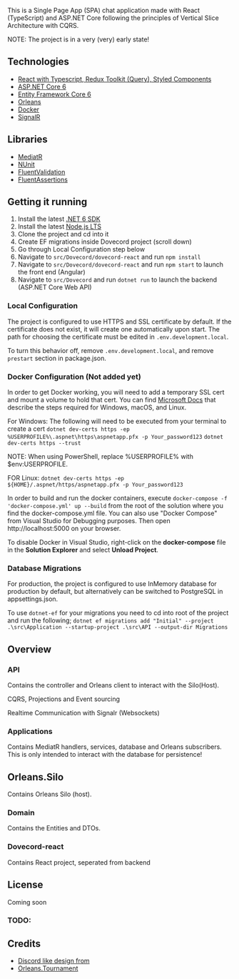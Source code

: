 This is a Single Page App (SPA) chat application made with React (TypeScript) and ASP.NET Core following the principles of Vertical Slice Architecture with CQRS.

NOTE: The project is in a very (very) early state!

## Technologies
* [React with Typescript, Redux Toolkit (Query), Styled Components](https://reactjs.org/)
* [ASP.NET Core 6](https://docs.microsoft.com/en-us/aspnet/core/introduction-to-aspnet-core?view=aspnetcore-6.0)
* [Entity Framework Core 6](https://docs.microsoft.com/en-us/ef/core/)
* [Orleans](https://github.com/dotnet/orleans)
* [Docker](https://www.docker.com/)
* [SignalR](https://dotnet.microsoft.com/en-us/apps/aspnet/signalr)

## Libraries
* [MediatR](https://github.com/jbogard/MediatR)
* [NUnit](https://nunit.org/)
* [FluentValidation](https://fluentvalidation.net/)
* [FluentAssertions](https://fluentassertions.com/)

## Getting it running

1. Install the latest [.NET 6 SDK](https://dotnet.microsoft.com/download/dotnet/6.0)
2. Install the latest [Node.js LTS](https://nodejs.org/en/)
3. Clone the project and cd into it
4. Create EF migrations inside Dovecord project (scroll down)
5. Go through Local Configuration step below
6. Navigate to `src/Dovecord/dovecord-react` and run `npm install`
7. Navigate to `src/Dovecord/dovecord-react` and run `npm start` to launch the front end (Angular)
8. Navigate to `src/Dovecord` and run `dotnet run` to launch the backend (ASP.NET Core Web API)

### Local Configuration
The project is configured to use HTTPS and SSL certificate by default. If the certificate does not exist, it will create one automatically upon start.
The path for choosing the certificate must be edited in `.env.development.local`.

To turn this behavior off, remove `.env.development.local`, and remove `prestart` section in package.json.

### Docker Configuration (Not added yet)
In order to get Docker working, you will need to add a temporary SSL cert and mount a volume to hold that cert.
You can find [Microsoft Docs](https://docs.microsoft.com/en-us/aspnet/core/security/docker-https?view=aspnetcore-6.0) that describe the steps required for Windows, macOS, and Linux.
 
For Windows:
The following will need to be executed from your terminal to create a cert
`dotnet dev-certs https -ep %USERPROFILE%\.aspnet\https\aspnetapp.pfx -p Your_password123`
`dotnet dev-certs https --trust`

NOTE: When using PowerShell, replace %USERPROFILE% with $env:USERPROFILE.

FOR Linux:
`dotnet dev-certs https -ep ${HOME}/.aspnet/https/aspnetapp.pfx -p Your_password123`

In order to build and run the docker containers, execute `docker-compose -f 'docker-compose.yml' up --build` from the root of the solution where you find the docker-compose.yml file.  You can also use "Docker Compose" from Visual Studio for Debugging purposes.
Then open http://localhost:5000 on your browser.

To disable Docker in Visual Studio, right-click on the **docker-compose** file in the **Solution Explorer** and select **Unload Project**.

### Database Migrations
For production, the project is configured to use InMemory database for production by default, but alternatively can be switched to PostgreSQL in appsettings.json.

To use `dotnet-ef` for your migrations you need to cd into root of the project and run the following;
`dotnet ef migrations add "Initial" --project .\src\Application --startup-project .\src\API --output-dir Migrations`

## Overview

### API
Contains the controller and Orleans client to interact with the Silo(Host).

CQRS, Projections and Event sourcing


Realtime Communication with Signalr (Websockets)


### Applications
Contains MediatR handlers, services, database and Orleans subscribers.
This is only intended to interact with the database for persistence!

## Orleans.Silo
Contains Orleans Silo (host).

### Domain
Contains the Entities and DTOs.

### Dovecord-react
Contains React project, seperated from backend 

## License
Coming soon

### TODO:

## Credits
* [Discord like design from](https://github.com/gabrielfernans/discord-ui)
* [Orleans.Tournament](https://github.com/pmorelli92/Orleans.Tournament)
